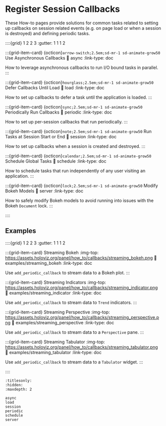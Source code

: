 # Register Session Callbacks

These How-to pages provide solutions for common tasks related to setting up callbacks on session related events (e.g. on page load or when a session is destroyed) and defining periodic tasks.

::::{grid} 1 2 2 3
:gutter: 1 1 1 2

:::{grid-item-card} {octicon}`arrow-switch;2.5em;sd-mr-1 sd-animate-grow50` Use Asynchronous Callbacks
:link: async
:link-type: doc

How to leverage asynchronous callbacks to run I/O bound tasks in parallel.
:::

:::{grid-item-card} {octicon}`hourglass;2.5em;sd-mr-1 sd-animate-grow50` Defer Callbacks Until Load
:link: load
:link-type: doc

How to set up callbacks to defer a task until the application is loaded.
:::

:::{grid-item-card} {octicon}`sync;2.5em;sd-mr-1 sd-animate-grow50` Periodically Run Callbacks
:link: periodic
:link-type: doc

How to set up per-session callbacks that run periodically.
:::

:::{grid-item-card} {octicon}`note;2.5em;sd-mr-1 sd-animate-grow50` Run Tasks at Session Start or End
:link: session
:link-type: doc

How to set up callbacks when a session is created and destroyed.
:::

:::{grid-item-card} {octicon}`calendar;2.5em;sd-mr-1 sd-animate-grow50` Schedule Global Tasks
:link: schedule
:link-type: doc

How to schedule tasks that run independently of any user visiting an application.
:::

:::{grid-item-card} {octicon}`lock;2.5em;sd-mr-1 sd-animate-grow50` Modify Bokeh Models
:link: server
:link-type: doc

How to safely modify Bokeh models to avoid running into issues with the Bokeh `Document` lock.
:::

::::

## Examples

::::{grid} 1 2 2 3
:gutter: 1 1 1 2

:::{grid-item-card} Streaming Bokeh
:img-top: https://assets.holoviz.org/panel/how_to/callbacks/streaming_bokeh.png
:link: examples/streaming_bokeh
:link-type: doc

Use `add_periodic_callback` to stream data to a Bokeh plot.
:::

:::{grid-item-card} Streaming Indicators
:img-top: https://assets.holoviz.org/panel/how_to/callbacks/streaming_indicator.png
:link: examples/streaming_indicator
:link-type: doc

Use `add_periodic_callback` to stream data to `Trend` indicators.
:::

:::{grid-item-card} Streaming Perspective
:img-top: https://assets.holoviz.org/panel/how_to/callbacks/streaming_perspective.png
:link: examples/streaming_perspective
:link-type: doc

Use `add_periodic_callback` to stream data to a `Perspective` pane.
:::

:::{grid-item-card} Streaming Tabulator
:img-top: https://assets.holoviz.org/panel/how_to/callbacks/streaming_tabulator.png
:link: examples/streaming_tabulator
:link-type: doc

Use `add_periodic_callback` to stream data to a `Tabulator` widget.
:::

::::

```{toctree}
:titlesonly:
:hidden:
:maxdepth: 2

async
load
session
periodic
schedule
server
```
